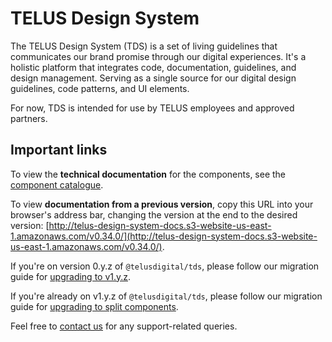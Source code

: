 # TELUS Design System

The TELUS Design System (TDS) is a set of living guidelines that communicates our brand promise through our digital experiences. It's a holistic platform that integrates code, documentation, guidelines, and design management. Serving as a single source for our digital design guidelines, code patterns, and UI elements.

For now, TDS is intended for use by TELUS employees and approved partners.

## Important links

To view the **technical documentation** for the components, see the [component catalogue](ref://components/index.html).

To view **documentation from a previous version**, copy this URL into your browser's address bar, changing the version at the end to the desired version: [http://telus-design-system-docs.s3-website-us-east-1.amazonaws.com/v0.34.0/](http://telus-design-system-docs.s3-website-us-east-1.amazonaws.com/v0.34.0/).

If you're on version 0.y.z of `@telusdigital/tds`, please follow our migration guide for [upgrading to v1.y.z](https://github.com/telusdigital/tds/releases/tag/v1.0.0).

If you're already on v1.y.z of `@telusdigital/tds`, please follow our migration guide for [upgrading to split components](https://github.com/telusdigital/tds/releases/tag/v2.0.0).

Feel free to [contact us](./contact.md) for any support-related queries.
